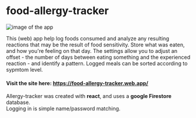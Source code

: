 # food-allergy-tracker

![image of the app](https://marcus-hurn.web.app/images/allergyTrackersm.png)

This (web) app help log foods consumed and analyze any resulting reactions that may be the result of food sensitivity.  Store what was eaten, and how you're feeling
on that day.  The settings allow you to adjust an offset - the number of days between eating something and the experienced
reaction - and identify a pattern.  Logged meals can be sorted according to sypmtom level.

#### Visit the site here: https://food-allergy-tracker.web.app/

Allergy-tracker was created with **react**, and uses a **google Firestore** database.  
Logging in is simple name/password matching.

